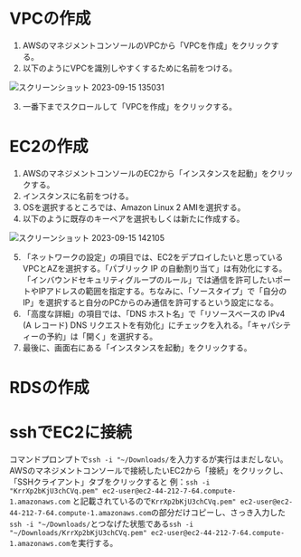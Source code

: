 # VPCの作成
1. AWSのマネジメントコンソールのVPCから「VPCを作成」をクリックする。
2. 以下のようにVPCを識別しやすくするために名前をつける。

![スクリーンショット 2023-09-15 135031](https://github.com/Hidetaka-Konishi/Raise_AWS_4/assets/142459457/59d1e015-a7fd-4f8b-b56d-fcf403560239)

3. 一番下までスクロールして「VPCを作成」をクリックする。
# EC2の作成
1. AWSのマネジメントコンソールのEC2から「インスタンスを起動」をクリックする。
2. インスタンスに名前をつける。
3. OSを選択するところでは、Amazon Linux 2 AMIを選択する。
4. 以下のように既存のキーペアを選択もしくは新たに作成する。

![スクリーンショット 2023-09-15 142105](https://github.com/Hidetaka-Konishi/Raise_AWS_4/assets/142459457/cc8b9ed9-b2c9-4cba-90c4-4bda7f4187a6)

5. 「ネットワークの設定」の項目では、EC2をデプロイしたいと思っているVPCとAZを選択する。「パブリック IP の自動割り当て」は有効化にする。「インバウンドセキュリティグループのルール」では通信を許可したいポートやIPアドレスの範囲を指定する。ちなみに、「ソースタイプ」で「自分のIP」を選択すると自分のPCからのみ通信を許可するという設定になる。
6. 「高度な詳細」の項目では、「DNS ホスト名」で「リソースベースの IPv4 (A レコード) DNS リクエストを有効化」にチェックを入れる。「キャパシティーの予約」は「開く」を選択する。
7. 最後に、画面右にある「インスタンスを起動」をクリックする。

# RDSの作成


# sshでEC2に接続
コマンドプロンプトで```ssh -i "~/Downloads/```を入力するが実行はまだしない。AWSのマネジメントコンソールで接続したいEC2から「接続」をクリックし、「SSHクライアント」タブをクリックすると 例：```ssh -i "KrrXp2bKjU3chCVq.pem" ec2-user@ec2-44-212-7-64.compute-1.amazonaws.com``` と記載されているので```KrrXp2bKjU3chCVq.pem" ec2-user@ec2-44-212-7-64.compute-1.amazonaws.com```の部分だけコピーし、さっき入力した```ssh -i "~/Downloads/```とつなげた状態である```ssh -i "~/Downloads/KrrXp2bKjU3chCVq.pem" ec2-user@ec2-44-212-7-64.compute-1.amazonaws.com```を実行する。
